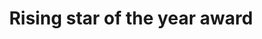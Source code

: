 ---
title: Rising star of the year award
criteria: she-awards-2021-hsm-rising-star-of-year.pdf
sponsor: nineteen
icon: star-full
description: This category is designed to recognise an individual who made a significant contribution to the implementation or enhancement of health, safety or wellbeing standards within either their own or a client organisation. They must also have made a significant contribution to the introduction and promotion of standards within the health, safety or wellbeing and not been in post prior to 1 January 2020. Any person who has been in post prior to this date are not eligible for entry.
---